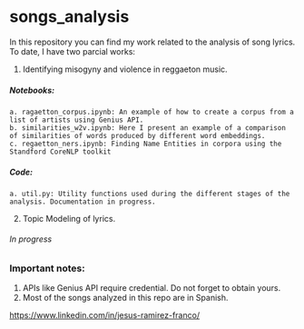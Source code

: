 # songs_analysis

In this repository you can find my work related to the analysis of song lyrics. To date, I have two parcial works: 
1. Identifying misogyny and violence in reggaeton music. 
  ##### Notebooks:
    a. ragaetton_corpus.ipynb: An example of how to create a corpus from a list of artists using Genius API.
    b. similarities_w2v.ipynb: Here I present an example of a comparison of similarities of words produced by different word embeddings.
    c. regaetton_ners.ipynb: Finding Name Entities in corpora using the Standford CoreNLP toolkit
  ##### Code:
    a. util.py: Utility functions used during the different stages of the analysis. Documentation in progress.
2. Topic Modeling of lyrics.
  ###### In progress
  
### Important notes:
  1. APIs like Genius API require credential. Do not forget to obtain yours.
  2. Most of the songs analyzed in this repo are in Spanish.
  
  
https://www.linkedin.com/in/jesus-ramirez-franco/
